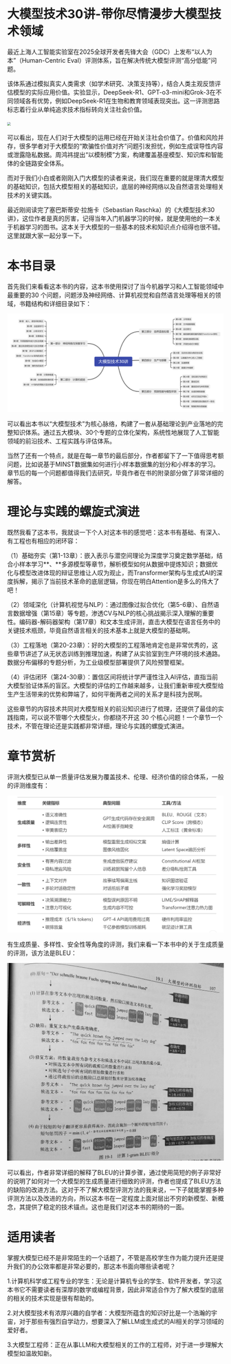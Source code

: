 

# **大模型技术30讲-带你尽情漫步大模型技术领域**

最近上海人工智能实验室在2025全球开发者先锋大会（GDC）上发布“以人为本”（Human-Centric Eval）评测体系，旨在解决传统大模型评测“高分低能”问题。

该体系通过模拟真实人类需求（如学术研究、决策支持等），结合人类主观反馈评估模型的实际应用价值。实验显示，DeepSeek-R1、GPT-o3-mini和Grok-3在不同领域各有优势，例如DeepSeek-R1在生物和教育领域表现突出。这一评测思路标志着行业从单纯追求技术指标转向关注社会价值。

<img src="1.png" style="zoom: 50%;" />

可以看出，现在人们对于大模型的运用已经在开始关注社会价值了。价值和风险并存，很多学者对于大模型的“欺骗性价值对齐”问题引发担忧，例如生成误导性内容或泄露隐私数据。周鸿祎提出“以模制模”方案，构建覆盖基座模型、知识库和智能体的全链路安全体系。

而对于我们小白或者刚刚入门大模型的读者来说，我们现在重要的就是理清大模型的基础知识，包括大模型相关的基础知识，底层的神经网络以及自然语言处理相关技术的关键实践。

最近刚阅读完了塞巴斯蒂安·拉施卡（Sebastian Raschka）的《大模型技术30讲》，这位作者是真的厉害，记得当年入门机器学习的时候，就是使用他的一本关于机器学习的图书。这本关于大模型的一些基本的技术和知识点介绍得也很不错。这里就跟大家一起分享一下。


# **本书目录**

首先我们来看看这本书的内容，这本书使用探讨了当今机器学习和人工智能领域中最重要的30 个问题，问题涉及神经网络、计算机视觉和自然语言处理等相关的领域，书籍结构和详细目录如下：

![](2.png)

可以看出本书以“大模型技术”为核心脉络，构建了一套从基础理论到产业落地的完整知识体系。通过五大模块、30个专题的立体化架构，系统性地展现了人工智能领域的前沿技术、工程实践与评估体系。

当然了还有一个特点，就是在每一章节的最后部分，作者都留下了一下值得思考额问题，比如说基于MINST数据集如何进行小样本数据集的划分和小样本的学习。章节后的每一个问题都值得我们去研究，毕竟作者在书的附录部分做了非常详细的解答。

# **理论与实践的螺旋式演进**

既然我看了这本书，我就谈一下个人对这本书的感觉吧：这本书有基础、有深入、有工程也有相应的闭环容：

（1）基础夯实（第1-13章）：嵌入表示与潜空间理论为深度学习奠定数学基础，结合小样本学习**、**多源模型等章节，解析模型如何从数据中提炼知识；数据优化与模型改进体现的辩证思维让人叹为观止，而Transformer架构与生成式AI的深度拆解，揭示了当前技术革命的底层逻辑，你现在明白Attention是多么的伟大了吧！

（2）领域深化（计算机视觉与NLP）：通过图像过拟合优化（第5-6章）、自然语言数据增强（第15章）等专题，渗透CV与NLP的核心挑战揭示深入理解的重要性。编码器-解码器架构（第17章）和文本生成评测，直击大模型在语言任务中的关键技术瓶颈，毕竟自然语言相关的技术基本上就是大模型的基础啊。

（3）工程落地（第20-23章）：好的大模型的工程落地肯定也是非常优秀的，这些章节讲述了从无状态训练到推理加速，构建了从实验室到生产环境的技术通路。数据分布偏移的专题分析，为工业级模型部署提供了风险预警框架。

（4）评估闭环（第24-30章）：置信区间将统计学严谨性注入AI评估，直指当前大模型验证体系的盲区。大模型的评估的工作越来越多，让我们重新审视大模型给生产生活带来的优势和弊端了，如何平衡两者之间的关系才是科技为民啊。

这些章节的内容技术共同对大模型相关的前沿知识进行了梳理，还提供了最佳的实践指南，可以说不管哪个大模型火，你都绕不开这 30 个核心问题！一个章节一个技术，不管在理论还是实践都非常详细，理论与实践的螺旋式演进。



# **章节赏析**

评测大模型已从单一质量评估发展为覆盖技术、伦理、经济价值的综合体系，一般的评测维度有：

<img src="3.png" style="zoom:50%;" />

有生成质量、多样性、安全性等角度的评测，我们来看一下本书中的关于生成质量的评测，该方法是BLEU：

<img src="4.png" style="zoom:50%;" />

可以看出，作者非常详细的解释了BLEU的计算步骤，通过使用简短的例子非常好的说明了如何对一个大模型的生成质量进行细致的评测，作者也提成了BLEU方法的缺陷的改进方法。这对于不了解大模型评测方法的我来说，一下子就能掌握多种评测方法以及改进的方向，所以这本书在一定程度上面对层出不穷的新模型、新概念，其提供了稳定的技术锚点。这也是我们对这本书的期待的一面。

# **适用读者**

掌握大模型已经不是非常陌生的一个话题了，不管是高校学生作为能力提升还是提升我们的办公效率都是非常必要的，那这本书面向哪些读者呢？

1.计算机科学或工程专业的学生：无论是计算机专业的学生、软件开发者，学习这本书它不需要读者有深厚的数学或编程背景，因此非常适合作为了解大模型的底层的相关的技术实现是很有帮助的。

2.对大模型技术有浓厚兴趣的自学者：大模型所蕴含的知识好比是一个浩瀚的宇宙，对于那些有强烈自学动力，想要深入了解LLM或生成式的AI相关的学习领域的爱好者。

3.大模型工程师：正在从事LLM和大模型相关的工作的工程师，对于进一步理解大模型如温故知新。